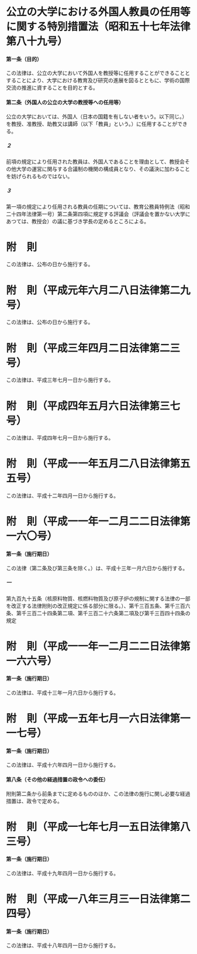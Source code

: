 # 公立の大学における外国人教員の任用等に関する特別措置法（昭和五十七年法律第八十九号）
#### 第一条（目的）
この法律は、公立の大学において外国人を教授等に任用することができることとすることにより、大学における教育及び研究の進展を図るとともに、学術の国際交流の推進に資することを目的とする。
#### 第二条（外国人の公立の大学の教授等への任用等）
公立の大学においては、外国人（日本の国籍を有しない者をいう。以下同じ。）を教授、准教授、助教又は講師（以下「教員」という。）に任用することができる。
##### ２
前項の規定により任用された教員は、外国人であることを理由として、教授会その他大学の運営に関与する合議制の機関の構成員となり、その議決に加わることを妨げられるものではない。
##### ３
第一項の規定により任用される教員の任期については、教育公務員特例法（昭和二十四年法律第一号）第二条第四項に規定する評議会（評議会を置かない大学にあつては、教授会）の議に基づき学長の定めるところによる。
# 附　則
この法律は、公布の日から施行する。
# 附　則（平成元年六月二八日法律第二九号）
この法律は、公布の日から施行する。
# 附　則（平成三年四月二日法律第二三号）
この法律は、平成三年七月一日から施行する。
# 附　則（平成四年五月六日法律第三七号）
この法律は、平成四年七月一日から施行する。
# 附　則（平成一一年五月二八日法律第五五号）
この法律は、平成十二年四月一日から施行する。
# 附　則（平成一一年一二月二二日法律第一六〇号）
#### 第一条（施行期日）
この法律（第二条及び第三条を除く。）は、平成十三年一月六日から施行する。
##### 一
第九百九十五条（核原料物質、核燃料物質及び原子炉の規制に関する法律の一部を改正する法律附則の改正規定に係る部分に限る。）、第千三百五条、第千三百六条、第千三百二十四条第二項、第千三百二十六条第二項及び第千三百四十四条の規定
# 附　則（平成一一年一二月二二日法律第一六六号）
#### 第一条（施行期日）
この法律は、平成十三年一月六日から施行する。
# 附　則（平成一五年七月一六日法律第一一七号）
#### 第一条（施行期日）
この法律は、平成十六年四月一日から施行する。
#### 第八条（その他の経過措置の政令への委任）
附則第二条から前条までに定めるもののほか、この法律の施行に関し必要な経過措置は、政令で定める。
# 附　則（平成一七年七月一五日法律第八三号）
#### 第一条（施行期日）
この法律は、平成十九年四月一日から施行する。
# 附　則（平成一八年三月三一日法律第二四号）
#### 第一条（施行期日）
この法律は、平成十八年四月一日から施行する。
